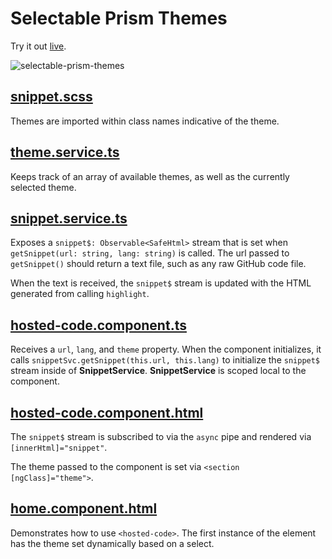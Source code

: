 # Selectable Prism Themes

Try it out [live](https://jaimestill.github.io/selectable-prism-themes/).

![selectable-prism-themes](https://user-images.githubusercontent.com/14102723/99750999-61991d80-2aaf-11eb-95c6-8b61bfa9b0cd.gif)

## [snippet.scss](https://github.com/JaimeStill/selectable-prism-themes/blob/main/src/theme/snippet.scss)

Themes are imported within class names indicative of the theme.

## [theme.service.ts](https://github.com/JaimeStill/selectable-prism-themes/blob/main/src/app/services/theme.service.ts)

Keeps track of an array of available themes, as well as the currently selected theme.

## [snippet.service.ts](https://github.com/JaimeStill/selectable-prism-themes/blob/main/src/app/services/snippet.service.ts)

Exposes a `snippet$: Observable<SafeHtml>` stream that is set when `getSnippet(url: string, lang: string)` is called. The url passed to `getSnippet()` should return a text file, such as any raw GitHub code file.

When the text is received, the `snippet$` stream is updated with the HTML generated from calling `highlight`.

## [hosted-code.component.ts](https://github.com/JaimeStill/selectable-prism-themes/blob/main/src/app/components/hosted-code/hosted-code.component.ts)

Receives a `url`, `lang`, and `theme` property. When the component initializes, it calls `snippetSvc.getSnippet(this.url, this.lang)` to initialize the `snippet$` stream inside of **SnippetService**. **SnippetService** is scoped local to the component.

## [hosted-code.component.html](https://github.com/JaimeStill/selectable-prism-themes/blob/main/src/app/components/hosted-code/hosted-code.component.html)

The `snippet$` stream is subscribed to via the `async` pipe and rendered via `[innerHtml]="snippet"`.

The theme passed to the component is set via `<section [ngClass]="theme">`.

## [home.component.html](https://github.com/JaimeStill/selectable-prism-themes/blob/main/src/app/routes/home/home.component.html)

Demonstrates how to use `<hosted-code>`. The first instance of the element has the theme set dynamically based on a select.
